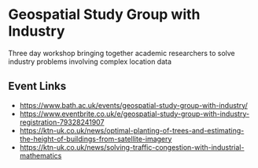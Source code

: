 # Geospatial Study Group with Industry

Three day workshop bringing together academic researchers to solve industry problems involving complex location data

## Event Links

- https://www.bath.ac.uk/events/geospatial-study-group-with-industry/
- https://www.eventbrite.co.uk/e/geospatial-study-group-with-industry-registration-79328241907
- https://ktn-uk.co.uk/news/optimal-planting-of-trees-and-estimating-the-height-of-buildings-from-satellite-imagery
- https://ktn-uk.co.uk/news/solving-traffic-congestion-with-industrial-mathematics